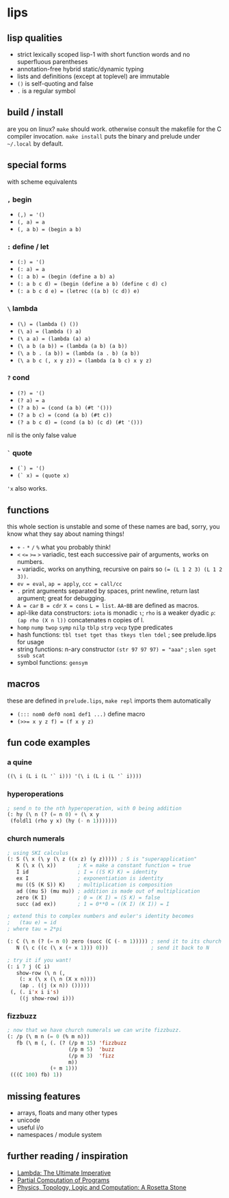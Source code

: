 # lips

## lisp qualities
- strict lexically scoped lisp-1 with short function words
  and no superfluous parentheses
- annotation-free hybrid static/dynamic typing
- lists and definitions (except at toplevel) are immutable
- `()` is self-quoting and false
- `.` is a regular symbol

## build / install
are you on linux? `make` should work. otherwise consult the
makefile for the C compiler invocation. `make install` puts
the binary and prelude under `~/.local` by default.

## special forms
with scheme equivalents
### `,` begin
- `(,) = '()`
- `(, a) = a`
- `(, a b) = (begin a b)`

### `:` define / let
- `(:) = '()`
- `(: a) = a`
- `(: a b) = (begin (define a b) a)`
- `(: a b c d) = (begin (define a b) (define c d) c)`
- `(: a b c d e) = (letrec ((a b) (c d)) e)`

### `\` lambda
- `(\) = (lambda () ())`
- `(\ a) = (lambda () a)`
- `(\ a a) = (lambda (a) a)`
- `(\ a b (a b)) = (lambda (a b) (a b))`
- `(\ a b . (a b)) = (lambda (a . b) (a b))`
- `(\ a b c (, x y z)) = (lambda (a b c) x y z)`

### `?` cond
- `(?) = '()`
- `(? a) = a`
- `(? a b) = (cond (a b) (#t '()))`
- `(? a b c) = (cond (a b) (#t c))`
- `(? a b c d) = (cond (a b) (c d) (#t '()))`

nil is the only false value

### <code>\`</code> quote
- <code>(\`) = '()</code>
- <code>(\` x) = (quote x)</code>

`'x` also works.

## functions
this whole section is unstable and  some of these names are
bad, sorry, you know what they say about naming things!
- `+` `-` `*` `/` `%` what you probably think!
- `<` `<=` `>=` `>` variadic, test each successive pair of
  arguments, works on numbers.
- `=` variadic, works on anything, recursive on pairs so
  `(= (L 1 2 3) (L 1 2 3))`.
- `ev = eval`, `ap = apply`, `ccc = call/cc`
- `.` print arguments separated by spaces, print newline, return
  last argument; great for debugging.
- `A = car` `B = cdr` `X = cons` `L = list`. `AA`-`BB` are
  defined as macros.
- apl-like data constructors: `iota` is monadic `ι`; `rho` is
  a weaker dyadic `ρ`: `(ap rho (X n l))` concatenates n copies
  of l.
- `homp` `nump` `twop` `symp` `nilp` `tblp` `strp` `vecp` type predicates
- hash functions: `tbl tset tget thas tkeys tlen tdel` ; see prelude.lips for usage
- string functions: n-ary constructor `(str 97 97 97) = "aaa"` ; `slen sget ssub scat`
- symbol functions: `gensym`

## macros
these are defined in `prelude.lips`, `make repl` imports them automatically
- `(::: nom0 def0 nom1 def1 ...)` define macro
- `(>>= x y z f) = (f x y z)`

## fun code examples

### a quine
```lisp
((\ i (L i (L '` i))) '(\ i (L i (L '` i))))
```

### hyperoperations
```lisp
; send n to the nth hyperoperation, with 0 being addition
(: hy (\ n (? (= n 0) + (\ x y
 (foldl1 (rho y x) (hy (- n 1)))))))
```

### church numerals
```lisp
; using SKI calculus
(: S (\ x (\ y (\ z ((x z) (y z))))) ; S is "superapplication"
   K (\ x (\ x))       ; K = make a constant function = true
   I id                ; I = ((S K) K) = identity
   ex I                ; exponentiation is identity
   mu ((S (K S)) K)    ; multiplication is composition
   ad ((mu S) (mu mu)) ; addition is made out of multiplication
   zero (K I)          ; 0 = (K I) = (S K) = false
   succ (ad ex))       ; 1 = 0**0 = ((K I) (K I)) = I

; extend this to complex numbers and euler's identity becomes
;   (tau e) = id
; where tau = 2*pi

(: C (\ n (? (= n 0) zero (succ (C (- n 1))))) ; send it to its church numeral
   N (\ c ((c (\ x (+ x 1))) 0)))              ; send it back to N

; try it if you want!
(: i 7 j (C i)
   show-row (\ n (,
    (: x (\ x (\ n (X x n))))
    (ap . ((j (x n)) ()))))
 (, (. i'x i i's)
    ((j show-row) i)))
```

### fizzbuzz
```lisp
; now that we have church numerals we can write fizzbuzz.
(: /p (\ m n (= 0 (% m n)))
   fb (\ m (, (. (? (/p m 15) 'fizzbuzz
                    (/p m 5)  'buzz
                    (/p m 3)  'fizz
                    m))
              (+ m 1)))
 (((C 100) fb) 1))
```

## missing features
- arrays, floats and many other types
- unicode
- useful i/o
- namespaces / module system

## further reading / inspiration
- [Lambda: The Ultimate Imperative](https://dspace.mit.edu/handle/1721.1/5790)
- [Partial Computation of Programs](https://repository.kulib.kyoto-u.ac.jp/dspace/handle/2433/103401)
- [Physics, Topology, Logic and Computation: A Rosetta Stone](https://math.ucr.edu/home/baez/rosetta.pdf)
